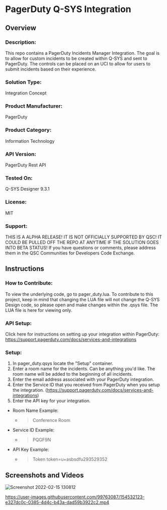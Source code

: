 # PagerDuty Q-SYS Integration

## Overview
### Description:
This repo contains a PagerDuty Incidents Manager Integration. The goal is to allow for custom incidents to be created within Q-SYS and sent to PagerDuty. The controls can be placed on an UCI to allow for users to submit incidents based on their experience. 

### Solution Type: 
Integration Concept
### Product Manufacturer:
PagerDuty
### Product Category:
Information Technology
### API Version:
PagerDuty Rest API
### Tested On:
Q-SYS Designer 9.3.1
### License:
MIT
### Support:
THIS IS A ALPHA RELEASE! IT IS NOT OFFICIALLY SUPPORTED BY QSC!
IT COULD BE PULLED OFF THE REPO AT ANYTIME IF THE SOLUTION GOES INTO BETA STATUS!
If you have questions or comments, please address them in the QSC Communities for Developers Code Exchange. 


## Instructions

### How to Contribute:
To view the underlying code, go to pager_duty.lua. To contribute to this project, keep in mind that changing the LUA file will not change the Q-SYS Design code, so please open and make changes within the .qsys file. The LUA file is here for viewing only.

### API Setup:
Click here for instructions on setting up your integration within PagerDuty: https://support.pagerduty.com/docs/services-and-integrations

### Setup:
1. In pager_duty.qsys locate the "Setup" container. 
2. Enter a room name for the incidents. Can be anything you'd like. The room name will be added to the beginning of all incidents. 
3. Enter the email address associated with your PagerDuty integration.
4. Enter the Service ID that you received from PagerDuty when you setup the integration. (https://support.pagerduty.com/docs/services-and-integrations)
5. Enter the API key for your integration. 

- Room Name Example: 
  - > Conference Room

- Service ID Example:
  - > PQGF9N

- API Key Example: 
  - > Token token=u+asbsdfu293529352

## Screenshots and Videos
![Screenshot 2022-02-15 130812](https://user-images.githubusercontent.com/99763087/154346675-23f63c89-9ddc-47b9-85e0-2cf6f82c7baa.png)

https://user-images.githubusercontent.com/99763087/154532123-e327dc0c-0385-4d4c-b43a-dad59b3922c2.mp4








